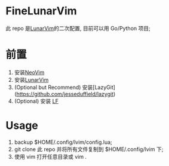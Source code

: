 # FineLunarVim

此 repo 是[LunarVim](https://github.com/lunarvim/lunarvim)的二次配置, 目前可以用 Go/Python 项目;

# 前置

1. 安装[NeoVim](https://neovim.io/)
2. 安装[LunarVim](https://github.com/lunarvim/lunarvim)
3. (Optional but Recommend) 安装[LazyGit] (https://github.com/jesseduffield/lazygit)
4. (Optional) 安装 [LF](https://github.com/gokcehan/lf)

# Usage

1. backup $HOME/.config/lvim/config.lua;
2. git clone 此 repo 并将所有文件复制到 $HOME/.config/lvim 下;
3. 使用 vim 打开任意目录或 vim .
